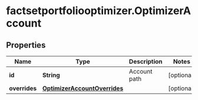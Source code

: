# factsetportfoliooptimizer.OptimizerAccount

## Properties

Name | Type | Description | Notes
------------ | ------------- | ------------- | -------------
**id** | **String** | Account path | [optional] 
**overrides** | [**OptimizerAccountOverrides**](OptimizerAccountOverrides.md) |  | [optional] 


